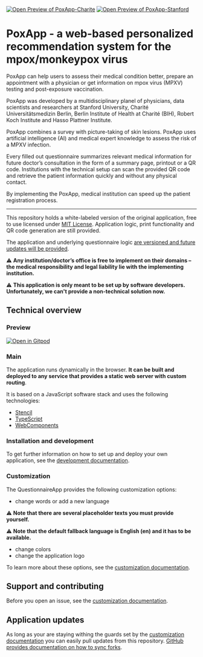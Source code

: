 [![Open Preview of PoxApp-Charite](https://badgen.net/badge/Preview/Poxapp-Charite/blue?icon=github)](https://osprspoxappcharite.z13.web.core.windows.net/)
[![Open Preview of PoxApp-Stanford](https://badgen.net/badge/Preview/Poxapp-Stanford/blue?icon=github)](https://osprspoxappstanford.z13.web.core.windows.net/)

# PoxApp - a web-based personalized recommendation system for the mpox/monkeypox virus

PoxApp can help users to assess their medical condition better, prepare an appointment with a physician or get information on mpox virus (MPXV) testing and post-exposure vaccination. 

PoxApp was developed by a multidisciplinary planel of physicians, data scientists and researchers at Stanford University, Charité Universitätsmedizin Berlin, Berlin Institute of Health at Charité (BIH), Robert Koch Institute and Hasso Plattner Institute.

PoxApp combines a survey with picture-taking of skin lesions. PoxApp uses artificial intelligence (AI) and medical expert knowledge to assess the risk of a MPXV infection.

Every filled out questionnaire summarizes relevant medical information for future doctor’s consultation in the form of a summary page, printout or a QR code. Institutions with the technical setup can scan the provided QR code and retrieve the patient information quickly and without any physical contact.

By implementing the PoxApp, medical institution can speed up the patient registration process.

---

This repository holds a white-labeled version of the original application, free to use licensed under [MIT License](#license). Application logic, print functionality and QR code generation are still provided.

The application and underlying questionnaire logic [are versioned and future updates will be provided](#application-updates).

⚠️ **Any institution/doctor’s office is free to implement on their domains – the medical responsibility and legal liability lie with the implementing institution.**

⚠️ **This application is only meant to be set up by software developers. Unfortunately, we can't provide a non-technical solution now.**

## Technical overview

### Preview

[![Open in Gitpod](https://gitpod.io/button/open-in-gitpod.svg)](https://gitpod.io/#https://github.com/OSPRS/QuestionnaireApp)

### Main
The application runs dynamically in the browser. **It can be built and deployed to any service that provides a static web server with custom routing**.

It is based on a JavaScript software stack and uses the following technologies:

- [Stencil](https://stenciljs.com/)
- [TypeScript](https://www.typescriptlang.org/)
- [WebComponents](https://www.webcomponents.org/)

### Installation and development

To get further information on how to set up and deploy your own application, see the [development documentation](./docs/DEVELOPMENT.md).

### Customization

The QuestionnaireApp provides the following customization options:

- change words or add a new language

⚠️ **Note that there are several placeholder texts you must provide yourself.**

⚠️ **Note that the default fallback language is English (en) and it has to be available.**

- change colors
- change the application logo

To learn more about these options, see the [customization documentation](./docs/CUSTOMIZATION.md).

## Support and contributing

Before you open an issue, see the [customization documentation](./docs/CUSTOMIZATION.md).

## Application updates

As long as your are staying withing the guards set by the [customization documentation](./docs/CUSTOMIZATION.md) you can easily pull updates from this repository. [GitHub provides documentation on how to sync forks](https://help.github.com/en/github/collaborating-with-issues-and-pull-requests/syncing-a-fork).
